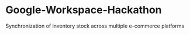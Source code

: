 # Google-Workspace-Hackathon
Synchronization of inventory stock across multiple e-commerce platforms
